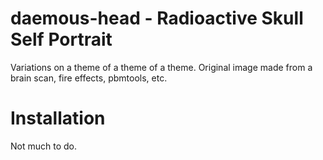 # daemous-head - Radioactive Skull Self Portrait

Variations on a theme of a theme of a theme. Original image made from
a brain scan, fire effects, pbmtools, etc.

# Installation

Not much to do.


